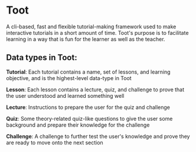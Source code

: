 # Toot
A cli-based, fast and flexible tutorial-making framework used to make interactive tutorials in a short amount of time. Toot's purpose is to facilitate learning in a way that is fun for the learner as well as the teacher.

## Data types in Toot:
**Tutorial**: Each tutorial contains a name, set of lessons, and learning objective, and is the highest-level data-type in Toot

**Lesson**: Each lesson contains a lecture, quiz, and challenge to prove that the user understood and learned something well

**Lecture**: Instructions to prepare the user for the quiz and challenge

**Quiz**: Some theory-related quiz-like questions to give the user some background and prepare their knowledge for the challenge

**Challenge**: A challenge to further test the user's knowledge and prove they are ready to move onto the next section